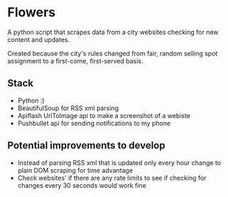 # Flowers
A python script that scrapes data from a city websites checking for new content and updates.

Created because the city's rules changed from fair, random selling spot assignment to a first-come, first-served basis.

## Stack
- Python :)
- BeautifulSoup for RSS xml parsing
- Apiflash UrlToImage api to make a screenshot of a webiste
- Pushbullet api for sending notifications to my phone

## Potential improvements to develop
- Instead of parsing RSS xml that is updated only every hour change to plain DOM scraping for time advantage
- Check websites' if there are any rate limits to see if checking for changes every 30 seconds would work fine 

